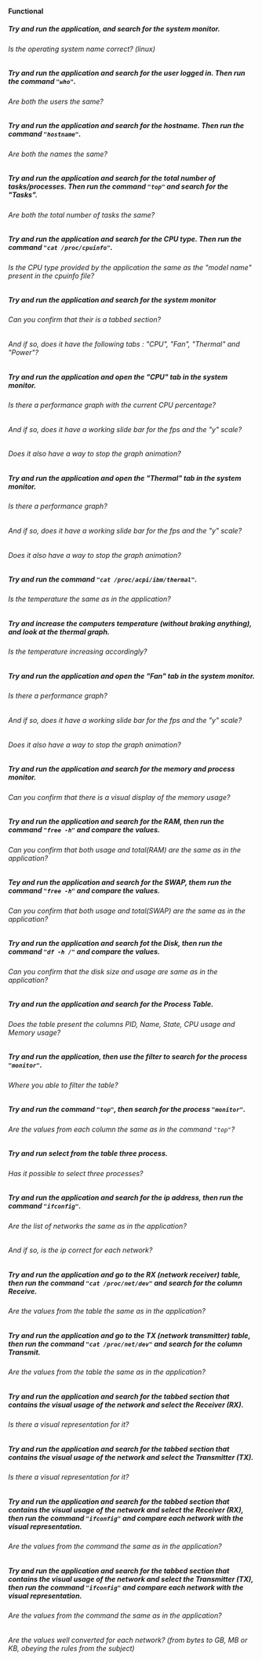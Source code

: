 #### Functional

##### Try and run the application, and search for the system monitor.

###### Is the operating system name correct? (linux)

##### Try and run the application and search for the user logged in. Then run the command `"who"`.

###### Are both the users the same?

##### Try and run the application and search for the hostname. Then run the command `"hostname"`.

###### Are both the names the same?

##### Try and run the application and search for the total number of tasks/processes. Then run the command `"top"` and search for the "Tasks".

###### Are both the total number of tasks the same?

##### Try and run the application and search for the CPU type. Then run the command `"cat /proc/cpuinfo"`.

###### Is the CPU type provided by the application the same as the "model name" present in the cpuinfo file?

##### Try and run the application and search for the system monitor

###### Can you confirm that their is a tabbed section?

###### And if so, does it have the following tabs : "CPU", "Fan", "Thermal" and "Power"?

##### Try and run the application and open the "CPU" tab in the system monitor.

###### Is there a performance graph with the current CPU percentage?

###### And if so, does it have a working slide bar for the fps and the "y" scale?

###### Does it also have a way to stop the graph animation?

##### Try and run the application and open the "Thermal" tab in the system monitor.

###### Is there a performance graph?

###### And if so, does it have a working slide bar for the fps and the "y" scale?

###### Does it also have a way to stop the graph animation?

##### Try and run the command `"cat /proc/acpi/ibm/thermal"`.

###### Is the temperature the same as in the application?

##### Try and increase the computers temperature (without braking anything), and look at the thermal graph.

###### Is the temperature increasing accordingly?

##### Try and run the application and open the "Fan" tab in the system monitor.

###### Is there a performance graph?

###### And if so, does it have a working slide bar for the fps and the "y" scale?

###### Does it also have a way to stop the graph animation?

##### Try and run the application and search for the memory and process monitor.

###### Can you confirm that there is a visual display of the memory usage?

##### Try and run the application and search for the RAM, then run the command `"free -h"` and compare the values.

###### Can you confirm that both usage and total(RAM) are the same as in the application?

##### Tey and run the application and search for the SWAP, them run the command `"free -h"` and compare the values.

###### Can you confirm that both usage and total(SWAP) are the same as in the application?

##### Try and run the application and search fot the Disk, then run the command `"df -h /"` and compare the values.

###### Can you confirm that the disk size and usage are same as in the application?

##### Try and run the application and search for the Process Table.

###### Does the table present the columns PID, Name, State, CPU usage and Memory usage?

##### Try and run the application, then use the filter to search for the process `"monitor"`.

###### Where you able to filter the table?

##### Try and run the command `"top"`, then search for the process `"monitor"`.

###### Are the values from each column the same as in the command `"top"`?

##### Try and run select from the table three process.

###### Has it possible to select three processes?

##### Try and run the application and search for the ip address, then run the command `"ifconfig"`.

###### Are the list of networks the same as in the application?

###### And if so, is the ip correct for each network?

##### Try and run the application and go to the RX (network receiver) table, then run the command `"cat /proc/net/dev"` and search for the column Receive.

###### Are the values from the table the same as in the application?

##### Try and run the application and go to the TX (network transmitter) table, then run the command `"cat /proc/net/dev"` and search for the column Transmit.

###### Are the values from the table the same as in the application?

##### Try and run the application and search for the tabbed section that contains the visual usage of the network and select the Receiver (RX).

###### Is there a visual representation for it?

##### Try and run the application and search for the tabbed section that contains the visual usage of the network and select the Transmitter (TX).

###### Is there a visual representation for it?

##### Try and run the application and search for the tabbed section that contains the visual usage of the network and select the Receiver (RX), then run the command `"ifconfig"` and compare each network with the visual representation.

###### Are the values from the command the same as in the application?

##### Try and run the application and search for the tabbed section that contains the visual usage of the network and select the Transmitter (TX), then run the command `"ifconfig"` and compare each network with the visual representation.

###### Are the values from the command the same as in the application?

###### Are the values well converted for each network? (from bytes to GB, MB or KB, obeying the rules from the subject)
